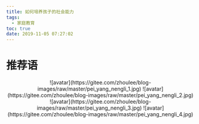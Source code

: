 ```yaml
---
title: 如何培养孩子的社会能力
tags:
  - 家庭教育
toc: true
date: 2019-11-05 07:27:02
---
```

# 推荐语
<!--more-->
<center>
![avatar](https://gitee.com/zhoulee/blog-images/raw/master/pei_yang_nengli_1.jpg)
![avatar](https://gitee.com/zhoulee/blog-images/raw/master/pei_yang_nengli_2.jpg)
![avatar](https://gitee.com/zhoulee/blog-images/raw/master/pei_yang_nengli_3.jpg)
![avatar](https://gitee.com/zhoulee/blog-images/raw/master/pei_yang_nengli_4.jpg)
</center>
